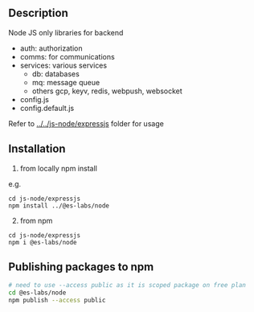 ## Description

Node JS only libraries for backend

- auth: authorization
- comms:  for communications
- services: various services
  - db: databases
  - mq: message queue
  - others gcp, keyv, redis, webpush, websocket
- config.js
- config.default.js

Refer to [../../js-node/expressjs](../../js-node/expressjs) folder for usage

## Installation

1. from locally
npm install <path-to-this-foder-from-where-you-want-to-install-this>

e.g.

```
cd js-node/expressjs
npm install ../@es-labs/node
```

2. from npm

```
cd js-node/expressjs
npm i @es-labs/node
```

## Publishing packages to npm

```bash
# need to use --access public as it is scoped package on free plan
cd @es-labs/node
npm publish --access public
```
